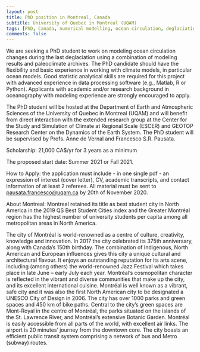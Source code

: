 ```yaml
---
layout: post
title: PhD position in Montreal, Canada
subtitle: University of Quebec in Montreal (UQAM)
tags: [PhD, Canada, numerical modelling, ocean circulation, deglaciation, paleoclimate]
comments: false
---
```

We are seeking a PhD student to work on modeling ocean circulation changes during the last deglaciation using a combination of modeling results and paleoclimate archives. The PhD candidate should have the flexibility and basic experience in working with climate models, in particular ocean models. Good statistic analytical skills are required for this project with advanced experience in data processing software (e.g., Matlab, R or Python). Applicants with academic and/or research background in oceanography with modeling experience are strongly encouraged to apply.

The PhD student will be hosted at the Department of Earth and Atmospheric Sciences of the University of Quebec in Montreal (UQAM) and will benefit from direct interaction with the extended research group at the Center for the Study and Simulation of Climate at Regional Scale (ESCER) and GEOTOP Research Center on the Dynamics of the Earth System. The PhD student will be supervised by Profs. Anne de Vernal and Francesco S.R. Pausata.

Scholarship: 21,000 CA$/yr for 3 years as a minimum

The proposed start date: Summer 2021 or Fall 2021.

How to Apply: the application must include - in one single pdf - an expression of interest (cover letter), CV, academic transcripts, and contact information of at least 2 referees. All material must be sent to pausata.francesco@uqam.ca by 20th of November 2020.

About Montreal:
Montreal retained its title as best student city in North America in the 2019 QS Best Student Cities index and the Greater Montréal region has the highest number of university students per capita among all metropolitan areas in North America.

The city of Montréal is world-renowned as a centre of culture, creativity, knowledge and innovation. In 2017 the city celebrated its 375th anniversary, along with Canada’s 150th birthday. The combination of Indigenous, North American and European influences gives this city a unique cultural and architectural flavour. It enjoys an outstanding reputation for its arts scene, including (among others) the world-renowned Jazz Festival which takes place in late June – early July each year. Montréal’s cosmopolitan character is reflected in the vibrant and diverse communities that make up the city, and its excellent international cuisine.
Montréal is well known as a vibrant, safe city and  it was also the first North American city to be designated a UNESCO City of Design in 2006. The city has over 1000 parks and green spaces and 450 km of bike paths. Central to the city’s green spaces are Mont-Royal in the centre of Montréal, the parks situated on the islands of the St. Lawrence River, and Montréal’s extensive Botanic Garden.
Montréal is easily accessible from all parts of the world, with excellent air links. The airport is 20 minutes’ journey from the downtown core. The city boasts an efficient public transit system comprising a network of bus and Metro (subway) routes.
